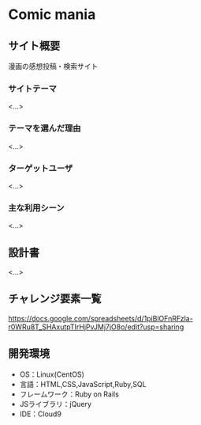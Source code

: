 # Comic mania

## サイト概要
漫画の感想投稿・検索サイト

### サイトテーマ
<...>

### テーマを選んだ理由
<...>

### ターゲットユーザ
<...>

### 主な利用シーン
<...>

## 設計書
<...>

## チャレンジ要素一覧
https://docs.google.com/spreadsheets/d/1piBlOFnRFzla-r0WRu8T_SHAxutpTIrHjPvJMj7jO8o/edit?usp=sharing

## 開発環境
- OS：Linux(CentOS)
- 言語：HTML,CSS,JavaScript,Ruby,SQL
- フレームワーク：Ruby on Rails
- JSライブラリ：jQuery
- IDE：Cloud9
